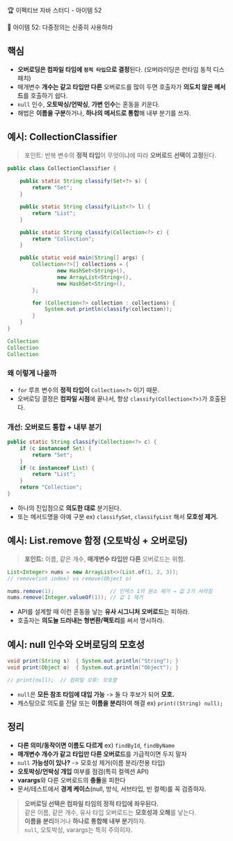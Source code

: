 :trophy: 이펙티브 자바 스터디 - 아이템 52

:book: 아이템 52: 다중정의는 신중히 사용하라


## 핵심
- **오버로딩은 컴파일 타임에 `정적 타입`으로 결정**된다. (오버라이딩은 런타임 동적 디스패치)
- 매개변수 **개수는 같고 타입만 다른** 오버로드를 많이 두면 호출자가 **의도치 않은 메서드**를 호출하기 쉽다.
- `null` 인수, **오토박싱/언박싱**, **가변 인수**는 혼동을 키운다.
- 해법은 **이름을 구분**하거나, **하나의 메서드로 통합**해 내부 분기를 쓰자.


## 예시: CollectionClassifier
> 포인트: 반복 변수의 **정적 타입**이 무엇이냐에 따라 **오버로드 선택이 고정**된다.

```java
public class CollectionClassifier {
    
    public static String classify(Set<?> s) {
        return "Set";
    }

    public static String classify(List<?> l) {
        return "List";
    }

    public static String classify(Collection<?> c) {
        return "Collection";
    }

    public static void main(String[] args) {
        Collection<?>[] collections = {
                new HashSet<String>(),
                new ArrayList<String>(),
                new HashSet<String>(),
        };

        for (Collection<?> collection : collections) {
            System.out.println(classify(collection));
        }
    }
}
```
```java
Collection
Collection
Collection
```

### 왜 이렇게 나올까
- `for` 루프 변수의 **정적 타입이** `Collection<?>` 이기 때문.
- 오버로딩 결정은 **컴파일 시점**에 끝나서, 항상 `classify(Collection<?>)`가 호출된다.

### 개선: 오버로드 통합 + 내부 분기
```java
public static String classify(Collection<?> c) {
    if (c instanceof Set) {
        return "Set";
    }
    if (c instanceof List) {
        return "List";
    }
    return "Collection";
}
```
- 하나의 진입점으로 **의도한 대로** 분기된다.
- 또는 메서드명을 아예 구분 ex) `classifySet`, `classifyList` 해서 **모호성 제거.**


## 예시: List.remove 함정 (오토박싱 + 오버로딩)
> **포인트:** 이름, 같은 개수, **매개변수 타입만 다른** 오버로드는 위험.

```java
List<Integer> nums = new ArrayList<>(List.of(1, 2, 3));
// remove(int index) vs remove(Object o)

nums.remove(1);                  // 인덱스 1의 원소 제거 → 값 2가 사라짐
nums.remove(Integer.valueOf(1)); // 값 1 제거
```
- API를 설계할 때 이런 혼동을 낳는 **유사 시그니처 오버로드**는 피하라.
- 호출자는 **의도늘 드러내는 형변환/팩토리**를 써서 명시하라.

## 예시: null 인수와 오버로딩의 모호성
```java
void print(String s)  { System.out.println("String"); }
void print(Object o)  { System.out.println("Object"); }

// print(null);  // 컴파일 오류: 모호함
```
- `null`은 **모든 참조 타임에 대입 가능** -> 둘 다 후보가 되어 **모호.**
- 캐스팅으로 의도를 전달 또는 **이름을 분리**하여 해결 ex) `print((String) null);`

## 정리
- **다른 의미/동작이면 이름도 다르게** ex) `findById`, `findByName`
- **매개변수 개수가 같고 타입만 다른 오버로드**를 가급적이면 두지 말자
- `null` **가능성이 있나?** -> 모호성 제거(이름 분리/전용 타입)
- **오토박싱/언박싱 개입** 여부를 점검(특히 컬렉션 API)
- **varargs**와 다른 오버로드의 **충돌**을 피한다
- 문서/테스트에서 **경계 케이스**(null, 방식, 서브타입, 빈 컬렉)를 꼭 검증하자.


> **오버로딩 선택은 컴파일 타임의 정적 타입에 좌우된다.**    
> 같은 이름, 같은 개수, 유사 타입 오버로드는 **모호성과 오해**를 낳는다.  
> **이름을 분리**하거나 **하나로 통합해 내부 분기**하자.  
> `null`, 오토박싱, varargs는 특히 주의히자.